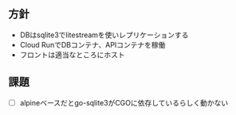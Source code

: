 ## 方針
- DBはsqlite3でlitestreamを使いレプリケーションする
- Cloud RunでDBコンテナ、APIコンテナを稼働
- フロントは適当なところにホスト
## 課題
- [ ] alpineベースだとgo-sqlite3がCGOに依存しているらしく動かない